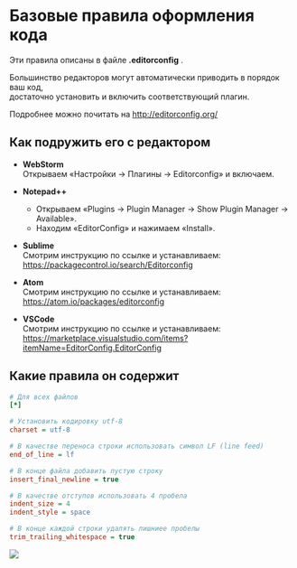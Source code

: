 # Базовые правила оформления кода

Эти правила описаны в файле __.editorconfig__ .

Большинство редакторов могут автоматически приводить в порядок ваш код,  
достаточно установить и включить соответствующий плагин.

Подробнее можно почитать на http://editorconfig.org/

## Как подружить его с редактором

- __WebStorm__   
  Открываем «Настройки -> Плагины -> Editorconfig» и включаем.

- __Notepad++__    
  - Открываем «Plugins -> Plugin Manager -> Show Plugin Manager -> Available».
  - Находим «EditorConfig» и нажимаем «Install».

- __Sublime__   
  Смотрим инструкцию по ссылке и устанавливаем:   
  https://packagecontrol.io/search/Editorconfig

- __Atom__   
  Смотрим инструкцию по ссылке и устанавливаем:  
  https://atom.io/packages/editorconfig

- __VSCode__  
  Смотрим инструкцию по ссылке и устанавливаем:  
  https://marketplace.visualstudio.com/items?itemName=EditorConfig.EditorConfig

## Какие правила он содержит

```ini
# Для всех файлов
[*]

# Установить кодировку utf-8
charset = utf-8

# В качестве переноса строки использовать символ LF (line feed)
end_of_line = lf

# В конце файла добавить пустую строку
insert_final_newline = true

# В качестве отступов использовать 4 пробела
indent_size = 4
indent_style = space

# В конце каждой строки удалять лишниее пробелы
trim_trailing_whitespace = true
```

![](http://editorconfig.org/logo.png)
